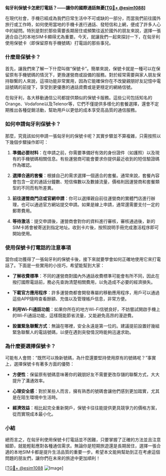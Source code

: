 **匈牙利保號卡怎麽打電話？——讓你的國際通話無憂[[TG💪+ @esim1088](https://t.me/s/esim1088)]**

在現代社會，手機已經成為我們日常生活中不可或缺的一部分，而當我們前往國外旅行或工作時，如何使用當地的手機卡進行通話、發短信和上網，便成了許多人心中的疑問。特別是對於那些需要長期居住或頻繁往返於國外的朋友來說，選擇一張適合自己的本地SIM卡顯得尤為重要。今天，就讓我們一起來探討一下，在匈牙利使用保號卡（即保留原有手機號碼）打電話的那些事兒。

### 什麼是保號卡？

首先，讓我們來了解一下什麼叫做“保號卡”。簡單來說，保號卡就是一種可以在保留原有手機號碼的情況下，更換運營商或設備的服務。對於經常需要與家人朋友保持聯繫的人來說，這項功能非常實用，因為它能確保你在不改變親朋好友記憶中電話號碼的前提下，享受到更優惠的通話資費或是更穩定的網絡信號。

在匈牙利，各大移動通信公司都提供類似的保號卡服務。這些公司包括知名的Orange、Vodafone以及Telenor等，它們不僅提供多樣化的套餐選擇，還會不定期推出各種促銷活動，幫助用戶以更低的成本享受高品質的通信服務。

### 如何申請匈牙利保號卡？

那麼，究竟該如何申請一張匈牙利的保號卡呢？其實步驟並不算複雜，只需按照以下幾個步驟操作即可：

1. **準備必要材料**：在申請之前，你需要準備好有效的身份證件（如護照）以及現有的手機號碼相關信息。有些運營商可能會要求你提供最近收到的短信驗證碼作為確認。

2. **選擇合適的套餐**：根據自己的需求選擇一個適合的套餐。通常來說，套餐內容會包含一定的通話分鐘數、短信條數以及數據流量，價格則因運營商和套餐類型的不同而有所差異。

3. **前往運營商門店或官網申請**：你可以選擇親自前往運營商的實體門店進行辦理，也可以通過官方網站提交申請。如果是線上申請，通常還需要支付一定的郵寄費用。

4. **等待激活**：提交申請後，運營商會對你的資料進行審核，審核通過後，新的SIM卡將會被寄送到指定地址。收到卡片後，按照說明手冊完成激活程序即可開始使用。

### 使用保號卡打電話的注意事項

當你成功獲得了一張匈牙利的保號卡後，接下來就要學會如何正確地使用它來打電話了。下面是一些實用的小技巧，希望能幫到大家：

- **了解收費標準**：不同的運營商對國內外通話收費標準可能會有所不同，因此在撥打國際電話前，務必先查詢清楚相關費用，以免造成不必要的經濟損失。
  
- **下載官方應用程序**：許多運營商都會開發專屬的移動應用程序，用戶可以通過這些APP隨時查看餘額、充值以及管理帳戶信息，非常方便。

- **利用Wi-Fi通話功能**：如果你所在的地方Wi-Fi信號良好，不妨嘗試開啟手機上的Wi-Fi通話功能，這樣既能節省流量，又能避免高昂的漫遊費。

- **設置緊急聯繫方式**：無論在哪裡，安全永遠是第一位的。建議提前設置好幾組緊急聯繫人的電話號碼，以便在遇到突發情況時能夠迅速求助。

### 為什麼要選擇保號卡？

可能有人會問：“既然可以換新號碼，為什麼還要堅持使用原有的號碼呢？”事實上，選擇保號卡有著多方面的優勢：

- **方便性**：保留原有號碼意味著你的親朋好友不需要更改存儲的聯繫方式，大大提升了溝通效率。

- **心理安全感**：對於某些人而言，擁有熟悉的號碼會讓他們感到更加踏實，尤其是在陌生環境中生活時。

- **經濟效益**：相比起完全重新開戶，保號卡往往能提供更具競爭力的價格方案，從而實現成本最小化。

### 小結

總而言之，在匈牙利使用保號卡打電話並不困難，只要掌握了正確的方法並且注意細節，就能輕鬆應對各種通信需求。無論你是短期旅遊還是長期居住，選擇一張合適的本地SIM卡都是提升生活品質的重要一步。希望本文能夠幫助到正在考慮這個問題的朋友們，讓你們在未來的旅途中更加順利！

[[TG💪+ @esim1088](https://t.me/s/esim1088) ![Image](https://i.postimg.cc/4NQfJmqS/Snipaste-2025-05-13-00-14-12.png)]